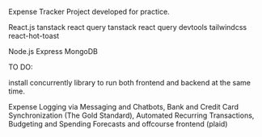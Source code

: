 Expense Tracker Project developed for practice.

React.js
tanstack react query
tanstack react query devtools
tailwindcss
react-hot-toast

Node.js
Express
MongoDB

TO DO:

install concurrently library to run both frontend and backend at the same time.

Expense Logging via Messaging and Chatbots,
Bank and Credit Card Synchronization (The Gold Standard),
Automated Recurring Transactions,
Budgeting and Spending Forecasts
and offcourse frontend
(plaid)
